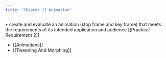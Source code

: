 ```yaml
---
title: "Chapter 17 Animation"
---
```

• create and evaluate an animation (stop frame and key frame) that meets the requirements of its
intended application and audience [[Practical Requirement 2]]
- [[Animations]] 
- [[Tweening And Morphing]]